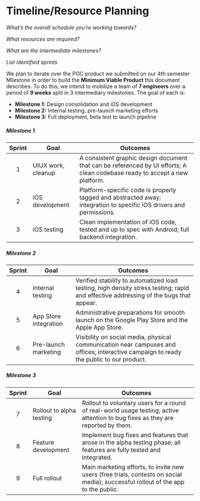 # Timeline/Resource Planning

*What’s the overall schedule you’re working towards?*

*What resources are required?*

*What are the intermediate milestones?*

*List identified sprints*

We plan to iterate over the POC product we submitted on our 4th semester Milestone in order to build the **Minimum Viable Product** this document describes. To do this, we intend to mobilize a team of **7 engineers**
over a period of **9 weeks** split in 3 intermediary milestones. The goal of each is: 

 - **Milestone 1:** Design consolidation and iOS development
 - **Milestone 2:** Internal testing, pre-launch marketing efforts
 - **Milestone 3:** Full deployment, beta test to launch pipeline

##### Milestone 1
  
  |Sprint          |Goal                            | Outcomes                                                                                                                    |
  |:--------------:|--------------------------------|-----------------------------------------------------------------------------------------------------------------------------|
  |1               | UIUX work, cleanup             | A consistent graphic design document that can be referenced by UI efforts; A clean codebase ready to accept a new platform. |
  |2               | iOS development                | Platform-specific code is properly tagged and abstracted away; integration to specific iOS drivers and permissions.         |
  |3               | iOS testing                    | Clean implementation of iOS code, tested and up to spec with Android; full backend integration.                             |

##### Milestone 2

  |Sprint          |Goal                            | Outcomes                                                                                                                               |
  |:--------------:|--------------------------------|----------------------------------------------------------------------------------------------------------------------------------------|
  |4               | Internal testing               | Verified stability to automatized load testing, high density stress testing; rapid and effective addressing of the bugs that appear.   |
  |5               | App Store integration          | Administrative preparations for smooth launch on the Google Play Store and the Apple App Store.                                        |
  |6               | Pre-launch marketing           | Visibility on social media, physical communication near campuses and offices; interactive campaign to ready the public to our product. |

##### Milestone 3

  |Sprint          |Goal                            | Outcomes                                                                                                                          |
  |:--------------:|--------------------------------|-----------------------------------------------------------------------------------------------------------------------------------|
  |7               | Rollout to alpha testing       | Rollout to voluntary users for a round of real-world usage testing; active attention to bug fixes as they are reported by them.   |
  |8               | Feature development            | Implement bug fixes and features that arose in the alpha testing phase; all features are fully tested and integrated.             |
  |9               | Full rollout                   | Main marketing efforts, to invite new users (free trials, contests on social media); successful rollout of the app to the public. |
